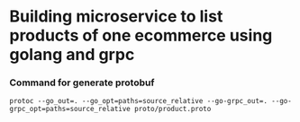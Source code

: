 # Building microservice to list products of one ecommerce using golang and grpc


### Command for generate protobuf
```protoc --go_out=. --go_opt=paths=source_relative --go-grpc_out=. --go-grpc_opt=paths=source_relative proto/product.proto```